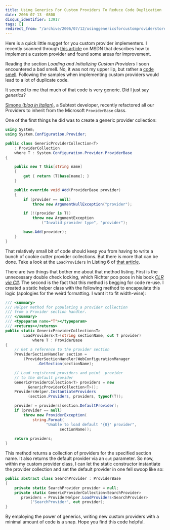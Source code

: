 ```yaml
---
title: Using Generics For Custom Providers To Reduce Code Duplication
date: 2006-07-13 -0800
disqus_identifier: 13917
tags: []
redirect_from: "/archive/2006/07/12/usinggenericsforcustomproviderstoreducecodeduplication.aspx/"
---
```


Here is a quick little nugget for you custom provider implementers. I
recently scanned through [this
article](http://msdn.microsoft.com/library/default.asp?url=/library/en-us/dnaspp/html/ASPNETProvMod_Prt8.asp "Custom Provider-Based Services")
on MSDN that describes how to implement a custom provider and found some
areas for improvement.

Reading the section *Loading and Initializing Custom Providers* I soon
encountered a bad smell. No, it was not my upper lip, but rather a [code
smell](http://www.codinghorror.com/blog/archives/000589.html "code smell").
Following the samples when implementing custom providers would lead to a
lot of duplicate code.

It seemed to me that much of that code is very generic. Did I just say
*generics*?

[Simone (*blog in
Italian*)](http://blogs.ugidotnet.org/piyo/ "Simone Chiaretta"), a
Subtext developer, recently refactored all our Providers to inherit from
the Microsoft `ProviderBase` class.

One of the first things he did was to create a generic provider
collection:

```csharp
using System;
using System.Configuration.Provider;

public class GenericProviderCollection<T> 
    : ProviderCollection 
    where T : System.Configuration.Provider.ProviderBase
{

    public new T this[string name]
    {
        get { return (T)base[name]; }
    }

    public override void Add(ProviderBase provider)
    {
        if (provider == null)
            throw new ArgumentNullException("provider");

        if (!(provider is T))
            throw new ArgumentException
                ("Invalid provider type", "provider");

        base.Add(provider);
    }
}
```

That relatively small bit of code should keep you from having to write a
bunch of cookie cutter provider collections. But there is more that can
be done. Take a look at the `LoadProviders` in Listing 6 of [that
article](http://msdn.microsoft.com/library/default.asp?url=/library/en-us/dnaspp/html/ASPNETProvMod_Prt8.asp "Custom Provider-Based Services").

There are two things that bother me about that method listing. First is
the unnecessary double check locking, which Richter poo poos in his book
*[CLR via
C\#](http://www.microsoft.com/MSPress/books/6522.asp "CLR via C#")*. The
second is the fact that this method is begging for code re-use. I
created a static helper class with the following method to encapsulate
this logic (apologies for the weird formatting. I want it to fit
width-wise):

```csharp
/// <summary>
/// Helper method for populating a provider collection 
/// from a Provider section handler.
/// </summary>
/// <typeparam name="T"></typeparam>
/// <returns></returns>
public static GenericProviderCollection<T> 
        LoadProviders<T>(string sectionName, out T provider) 
            where T : ProviderBase
{
    // Get a reference to the provider section
    ProviderSectionHandler section = 
        (ProviderSectionHandler)WebConfigurationManager
              .GetSection(sectionName);

    // Load registered providers and point _provider
    // to the default provider
    GenericProviderCollection<T> providers = new 
          GenericProviderCollection<T>();
    ProvidersHelper.InstantiateProviders
          (section.Providers, providers, typeof(T));

    provider = providers[section.DefaultProvider];
    if (provider == null)
        throw new ProviderException(
            string.Format(
                  "Unable to load default '{0}' provider", 
                        sectionName));
    
    return providers;
}
```

This method returns a collection of providers for the specified section
name. It also returns the default provider via an `out` parameter. So
now, within my custom provider class, I can let the static constructor
instantiate the provider collection and set the default provider in one
fell swoop like so:

```csharp
public abstract class SearchProvider : ProviderBase
{
    private static SearchProvider provider = null;
    private static GenericProviderCollection<SearchProvider> 
       providers = ProviderHelper.LoadProviders<SearchProvider>
           ("SearchProvider", out provider);
}
```

By employing the power of generics, writing new custom providers with a
minimal amount of code is a snap. Hope you find this code helpful.

